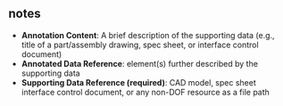 
## notes

- **Annotation Content**: A brief description of the supporting data (e.g., title of a part/assembly drawing, spec sheet, or interface control document) 
- **Annotated Data Reference**: element(s) further described by the supporting data
- **Supporting Data Reference (required)**: CAD model, spec sheet interface control document, or any non-DOF resource as a file path
